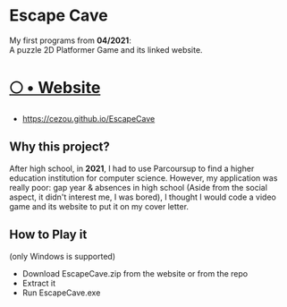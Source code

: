 # Escape Cave
My first programs from **04/2021**:  
A puzzle 2D Platformer Game and its linked website.
# [🌕 • Website](https://cezou.github.io/EscapeCave/)
- https://cezou.github.io/EscapeCave

## Why this project?
After high school, in **2021**, I had to use Parcoursup to find a higher education institution for computer science. However, my application was really poor: gap year & absences in high school (Aside from the social aspect, it didn't interest me, I was bored), I thought I would code a video game and its website to put it on my cover letter.

## How to Play it
(only Windows is supported)
- Download EscapeCave.zip from the website or from the repo
- Extract it
- Run EscapeCave.exe
